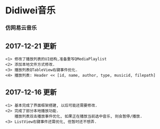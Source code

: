 # Didiwei音乐

### 仿网易云音乐

## 2017-12-21 更新
```
<1> 修改了播放列表的UI结构,准备重写QMediaPlaylist
<2> 添加本地文件方式修改.
<3> 播放列表QTableView右键事件优化.
<4> 播放列表: Header << [id, name, author, type, musicid, filepath]
```

## 2017-12-16 更新
```
<1> 基本完成了界面框架搭建, 以后可能还需要修改.
<2> 完成了部分本地播放功能.
    播放列表双击播放事件优化, 如果正在播放当前选中音乐, 则会暂停/播放.
<3> ListView右键事件还需优化, 但暂时还不想弄. 
```